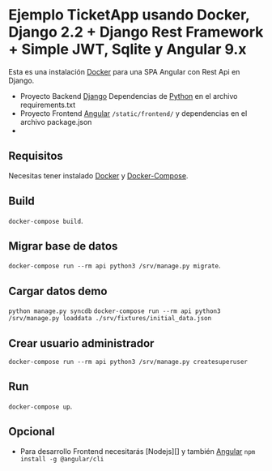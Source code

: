 # Ejemplo TicketApp usando Docker, Django 2.2 + Django Rest Framework + Simple JWT, Sqlite y Angular 9.x
Esta es una instalación [Docker][] para una SPA Angular con Rest Api en Django.

- Proyecto Backend [Django][] Dependencias de [Python][] en el archivo requirements.txt
- Proyecto Frontend [Angular][] `/static/frontend/` y dependencias en el archivo package.json
- 
## Requisitos 
Necesitas tener instalado [Docker][] y [Docker-Compose][].


## Build
`docker-compose build`.

## Migrar base de datos
`docker-compose run --rm api python3 /srv/manage.py migrate`.

## Cargar datos demo
`python manage.py syncdb`
`docker-compose run --rm api python3 /srv/manage.py loaddata ./srv/fixtures/initial_data.json`

## Crear usuario administrador
`docker-compose run --rm api python3 /srv/manage.py createsuperuser`

## Run
`docker-compose up`.

## Opcional
- Para desarrollo Frontend necesitarás [Nodejs][] y también [Angular][] `npm install -g @angular/cli`

[Angular]: https://angular.io/
[Docker]: https://www.docker.com/
[Django]: https://www.djangoproject.com/
[Python]: https://www.python.org/
[Docker-Compose]: https://docs.docker.com/compose/
